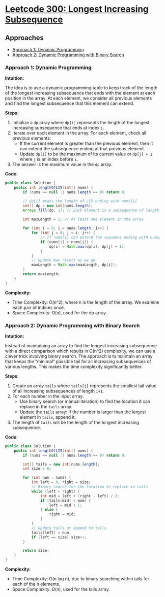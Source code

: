 # [Leetcode 300: Longest Increasing Subsequence](https://leetcode.com/problems/longest-increasing-subsequence/)

## Approaches
- [Approach 1: Dynamic Programming](#approach-1-dynamic-programming)
- [Approach 2: Dynamic Programming with Binary Search](#approach-2-dynamic-programming-with-binary-search)

### Approach 1: Dynamic Programming

**Intuition:**

The idea is to use a dynamic programming table to keep track of the length of the longest increasing subsequence that ends with the element at each position in the array. At each element, we consider all previous elements and find the longest subsequence that this element can extend.

**Steps:**
1. Initialize a `dp` array where `dp[i]` represents the length of the longest increasing subsequence that ends at index `i`.
2. Iterate over each element in the array. For each element, check all previous elements:
   - If the current element is greater than the previous element, then it can extend the subsequence ending at that previous element.
   - Update `dp[i]` to be the maximum of its current value or `dp[j] + 1` where `j` is an index before `i`.
3. The answer is the maximum value in the `dp` array.

**Code:**

```java
public class Solution {
    public int lengthOfLIS(int[] nums) {
        if (nums == null || nums.length == 0) return 0;

        // dp[i] means the length of LIS ending with nums[i]
        int[] dp = new int[nums.length];
        Arrays.fill(dp, 1); // Each element is a subsequence of length 1
        
        int maxLength = 1; // At least one element in the array

        for (int i = 0; i < nums.length; i++) {
            for (int j = 0; j < i; j++) {
                // If nums[i] can extend the sequence ending with nums[j]
                if (nums[i] > nums[j]) {
                    dp[i] = Math.max(dp[i], dp[j] + 1);
                }
            }
            // Update max result as we go
            maxLength = Math.max(maxLength, dp[i]);
        }
        return maxLength;
    }
}
```

**Complexity:**

- Time Complexity: O(n^2), where n is the length of the array. We examine each pair of indices once.
- Space Complexity: O(n), used for the dp array.

### Approach 2: Dynamic Programming with Binary Search

**Intuition:**

Instead of maintaining an array to find the longest increasing subsequence with a direct comparison which results in O(n^2) complexity, we can use a clever trick involving binary search. The approach is to maintain an array that keeps the "minimal" possible tail for all increasing subsequences of various lengths. This makes the time complexity significantly better.

**Steps:**
1. Create an array `tails` where `tails[i]` represents the smallest tail value of all increasing subsequences of length `i+1`.
2. For each number in the input array:
   - Use binary search (or manual iteration) to find the location it can replace in the `tails` array.
   - Update the `tails` array: if the number is larger than the largest element in `tails`, append it.
3. The length of `tails` will be the length of the longest increasing subsequence.

**Code:**

```java
public class Solution {
    public int lengthOfLIS(int[] nums) {
        if (nums == null || nums.length == 0) return 0;

        int[] tails = new int[nums.length];
        int size = 0;

        for (int num : nums) {
            int left = 0, right = size;
            // Binary search for the location to replace in tails
            while (left < right) {
                int mid = left + (right - left) / 2;
                if (tails[mid] < num) {
                    left = mid + 1;
                } else {
                    right = mid;
                }
            }
            // Update tails or append to tails
            tails[left] = num;
            if (left == size) size++;
        }

        return size;
    }
}
```

**Complexity:**

- Time Complexity: O(n log n), due to binary searching within tails for each of the n elements.
- Space Complexity: O(n), used for the tails array.


